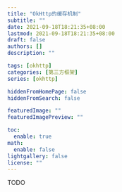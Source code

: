 ```yaml
---
title: "OkHttp的缓存机制"
subtitle: ""
date: 2021-09-18T18:21:35+08:00
lastmod: 2021-09-18T18:21:35+08:00
draft: false
authors: []
description: ""

tags: [okhttp]
categories: [第三方框架]
series: [okhttp]

hiddenFromHomePage: false
hiddenFromSearch: false

featuredImage: ""
featuredImagePreview: ""

toc:
  enable: true
math:
  enable: false
lightgallery: false
license: ""
---
```


<!--more-->

TODO